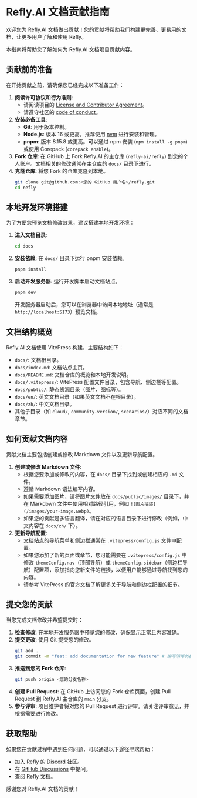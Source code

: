 # Refly.AI 文档贡献指南

欢迎您为 Refly.AI 文档做出贡献！您的贡献将帮助我们构建更完善、更易用的文档，让更多用户了解和使用 Refly。

本指南将帮助您了解如何为 Refly.AI 文档项目贡献内容。

## 贡献前的准备

在开始贡献之前，请确保您已经完成以下准备工作：

1.  **阅读许可协议和行为准则**:
    *   请阅读项目的 [License and Contributor Agreement](./LICENSE)。
    *   请遵守社区的 [code of conduct](./.github/CODE_OF_CONDUCT.md)。
2.  **安装必备工具**:
    *   **Git**: 用于版本控制。
    *   **Node.js**: 版本 16 或更高。推荐使用 [nvm](https://github.com/nvm-sh/nvm) 进行安装和管理。
    *   **pnpm**: 版本 8.15.8 或更高。可以通过 npm 安装 (`npm install -g pnpm`) 或使用 Corepack (`corepack enable`)。
3.  **Fork 仓库**: 在 GitHub 上 Fork Refly.AI 的主仓库 (`refly-ai/refly`) 到您的个人账户。文档相关的修改通常在主仓库的 `docs/` 目录下进行。
4.  **克隆仓库**: 将您 Fork 的仓库克隆到本地。
    ```bash
    git clone git@github.com:<您的 GitHub 用户名>/refly.git
    cd refly
    ```

## 本地开发环境搭建

为了方便您预览文档修改效果，建议搭建本地开发环境：

1.  **进入文档目录**:
    ```bash
    cd docs
    ```
2.  **安装依赖**: 在 `docs/` 目录下运行 pnpm 安装依赖。
    ```bash
    pnpm install
    ```
3.  **启动开发服务器**: 运行开发脚本启动文档站点。
    ```bash
    pnpm dev
    ```
    开发服务器启动后，您可以在浏览器中访问本地地址（通常是 `http://localhost:5173`）预览文档。

## 文档结构概览

Refly.AI 文档使用 VitePress 构建，主要结构如下：

*   `docs/`: 文档根目录。
*   `docs/index.md`: 文档站点主页。
*   `docs/README.md`: 文档仓库的概览和本地开发说明。
*   `docs/.vitepress/`: VitePress 配置文件目录，包含导航、侧边栏等配置。
*   `docs/public/`: 静态资源目录（图片、图标等）。
*   `docs/en/`: 英文文档目录（如果英文文档不在根目录）。
*   `docs/zh/`: 中文文档目录。
*   其他子目录（如 `cloud/`, `community-version/`, `scenarios/`）对应不同的文档章节。

## 如何贡献文档内容

贡献文档主要包括创建或修改 Markdown 文件以及更新导航配置。

1.  **创建或修改 Markdown 文件**:
    *   根据您要添加或修改的内容，在 `docs/` 目录下找到或创建相应的 `.md` 文件。
    *   遵循 Markdown 语法编写内容。
    *   如果需要添加图片，请将图片文件放在 `docs/public/images/` 目录下，并在 Markdown 文件中使用相对路径引用，例如 `![图片描述](/images/your-image.webp)`。
    *   如果您的贡献是多语言翻译，请在对应的语言目录下进行修改（例如，中文内容在 `docs/zh/` 下）。
2.  **更新导航配置**:
    *   文档站点的导航菜单和侧边栏通常在 `.vitepress/config.js` 文件中配置。
    *   如果您添加了新的页面或章节，您可能需要在 `.vitepress/config.js` 中修改 `themeConfig.nav`（顶部导航）或 `themeConfig.sidebar`（侧边栏导航）配置项，添加指向您新文件的链接，以便用户能够通过导航找到您的内容。
    *   请参考 VitePress 的官方文档了解更多关于导航和侧边栏配置的细节。

## 提交您的贡献

当您完成文档修改并希望提交时：

1.  **检查修改**: 在本地开发服务器中预览您的修改，确保显示正常且内容准确。
2.  **提交更改**: 使用 Git 提交您的修改。
    ```bash
    git add .
    git commit -m "feat: add documentation for new feature" # 编写清晰的提交信息
    ```
3.  **推送到您的 Fork 仓库**:
    ```bash
    git push origin <您的分支名称>
    ```
4.  **创建 Pull Request**: 在 GitHub 上访问您的 Fork 仓库页面，创建 Pull Request 到 Refly.AI 主仓库的 `main` 分支。
5.  **参与评审**: 项目维护者将对您的 Pull Request 进行评审。请关注评审意见，并根据需要进行修改。

## 获取帮助

如果您在贡献过程中遇到任何问题，可以通过以下途径寻求帮助：

*   加入 Refly 的 [Discord 社区](https://discord.gg/bWjffrb89h)。
*   在 [GitHub Discussions](https://github.com/refly-ai/refly/discussions) 中提问。
*   查阅 [Refly 文档](https://docs.refly.ai)。

感谢您对 Refly.AI 文档的贡献！